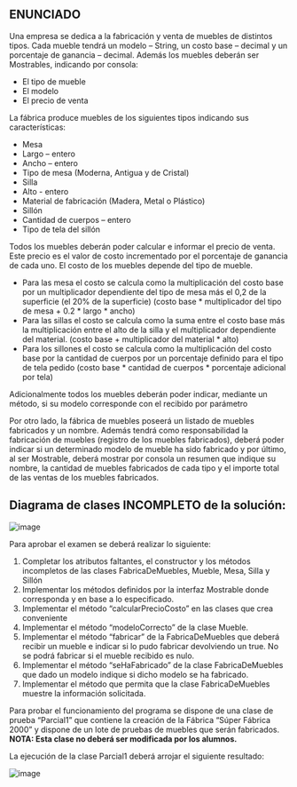 ## ENUNCIADO


Una empresa se dedica a la fabricación y venta de muebles de distintos tipos. Cada mueble tendrá un modelo – String, un costo base – decimal y un porcentaje de ganancia – decimal. Además los muebles deberán ser Mostrables, indicando por consola:
- El tipo de mueble
- El modelo
- El precio de venta


La fábrica produce muebles de los siguientes tipos indicando sus características:
- Mesa
- Largo – entero
- Ancho – entero
- Tipo de mesa (Moderna, Antigua y de Cristal)
- Silla
- Alto - entero
- Material de fabricación (Madera, Metal o Plástico)
- Sillón
- Cantidad de cuerpos – entero
- Tipo de tela del sillón

Todos los muebles deberán poder calcular e informar el precio de venta. Este precio es el valor de costo incrementado por el porcentaje de ganancia de cada uno.
El costo de los muebles depende del tipo de mueble. 
- Para las mesa el costo se calcula como la multiplicación del costo base por un multiplicador dependiente del tipo de mesa más el 0,2 de la superficie (el 20% de la superficie) (costo base * multiplicador del tipo de mesa + 0.2 * largo * ancho)
- Para las sillas el costo se calcula como la suma entre el costo base más la multiplicación entre el alto de la silla y el multiplicador dependiente del material. (costo base + multiplicador del material * alto)
- Para los sillones el costo se calcula como la multiplicación del costo base por la cantidad de cuerpos por un porcentaje definido para el tipo de tela pedido (costo base * cantidad de cuerpos * porcentaje adicional por tela)


Adicionalmente todos los muebles deberán poder indicar, mediante un método, si su modelo corresponde con el recibido por parámetro


Por otro lado, la fábrica de muebles poseerá un listado de muebles fabricados y un nombre. Además tendrá como responsabilidad la fabricación de muebles (registro de los muebles fabricados), deberá poder indicar si un determinado modelo de mueble ha sido fabricado y por último, al ser Mostrable, deberá mostrar por consola un resumen que indique su nombre, la cantidad de muebles fabricados de cada tipo y el importe total de las ventas de los muebles fabricados.


## Diagrama de clases INCOMPLETO de la solución:

![image](https://user-images.githubusercontent.com/66759199/213953335-21b17017-caab-446c-995a-2c6e16289538.png)



Para aprobar el examen se deberá realizar lo siguiente:
1. Completar los atributos faltantes, el constructor y los métodos incompletos de las clases FabricaDeMuebles, Mueble, Mesa, Silla y Sillón
2. Implementar los métodos definidos por la interfaz Mostrable donde corresponda y en base a lo especificado.
3. Implementar el método “calcularPrecioCosto” en las clases que crea conveniente
4. Implementar el método “modeloCorrecto” de la clase Mueble.
5. Implementar el método “fabricar” de la FabricaDeMuebles que deberá recibir un mueble e indicar si lo pudo fabricar devolviendo un true. No se podrá fabricar si el mueble recibido es nulo.
6. Implementar el método “seHaFabricado” de la clase FabricaDeMuebles que dado un modelo indique si dicho modelo se ha fabricado.
7. Implementar el método que permita que la clase FabricaDeMuebles muestre la información solicitada.


Para probar el funcionamiento del programa se dispone de una clase de prueba “Parcial1” que contiene la creación de la Fábrica “Súper Fábrica 2000” y dispone de un lote de pruebas de muebles que serán fabricados.
**NOTA: Esta clase no deberá ser modificada por los alumnos.**


La ejecución de la clase Parcial1 deberá arrojar el siguiente resultado:


![image](https://user-images.githubusercontent.com/66759199/213953375-4a6f0322-4f2c-4920-8cfc-beedb88eda33.png)


